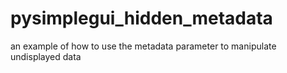 # pysimplegui_hidden_metadata
an example of how to use the metadata parameter to manipulate undisplayed data
